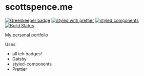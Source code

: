 # scottspence.me

[![Greenkeeper badge](https://badges.greenkeeper.io/spences10/scottspence.me.svg)](https://greenkeeper.io/)
[![styled with prettier](https://img.shields.io/badge/styled_with-prettier-ff69b4.svg)](https://github.com/prettier/prettier)
[![styled components](https://img.shields.io/badge/style-%F0%9F%92%85%20styled--components-orange.svg?colorB=daa357&colorA=db748e)](https://github.com/styled-components/styled-components)
[![Build Status](https://travis-ci.org/spences10/scottspence.me.svg?branch=master)](https://travis-ci.org/spences10/scottspence.me)

My personal portfolio

Uses:

* all teh badges!
* Gatsby
* styled-components
* Prettier
